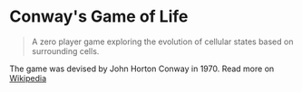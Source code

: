 # Conway's Game of Life

> A zero player game exploring the evolution of cellular states based on surrounding cells.

The game was devised by John Horton Conway in 1970.  Read more on [Wikipedia](https://en.wikipedia.org/wiki/Conway%27s_Game_of_Life)

